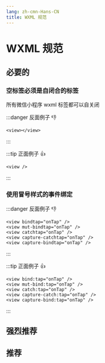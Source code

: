 ```yaml
---
lang: zh-cmn-Hans-CN
title: WXML 规范
---
```


# WXML 规范

## 必要的

### 空标签必须是自闭合的标签

所有微信小程序 wxml 标签都可以自关闭

:::danger 反面例子 👎
```wxml
<view></view>
```
:::

:::tip 正面例子 👍
```wxml
<view />
```
:::

### 使用冒号样式的事件绑定

:::danger 反面例子 👎
```wxml
<view bindtap="onTap" />
<view mut-bindtap="onTap" />
<view catchtap="onTap" />
<view capture-catchtap="onTap" />
<view capture-bindtap="onTap" />
```
:::

:::tip 正面例子 👍
```wxml
<view bind:tap="onTap" />
<view mut-bind:tap="onTap" />
<view catch:tap="onTap" />
<view capture-catch:tap="onTap" />
<view capture-bind:tap="onTap" />
```
:::

## 强烈推荐

## 推荐
